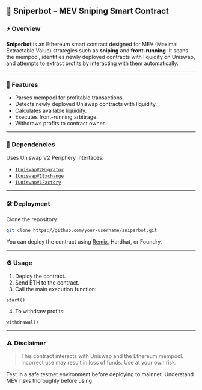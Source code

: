 ## 🧠 Sniperbot – MEV Sniping Smart Contract

### ⚡ Overview

**Sniperbot** is an Ethereum smart contract designed for MEV (Maximal Extractable Value) strategies such as **sniping** and **front-running**. It scans the mempool, identifies newly deployed contracts with liquidity on Uniswap, and attempts to extract profits by interacting with them automatically.

---

### 🚀 Features

* Parses mempool for profitable transactions.
* Detects newly deployed Uniswap contracts with liquidity.
* Calculates available liquidity.
* Executes front-running arbitrage.
* Withdraws profits to contract owner.

---

### 🔌 Dependencies

Uses Uniswap V2 Periphery interfaces:

* [`IUniswapV2Migrator`](https://github.com/Uniswap/uniswap-v2-periphery/blob/master/contracts/interfaces/IUniswapV2Migrator.sol)
* [`IUniswapV1Exchange`](https://github.com/Uniswap/uniswap-v2-periphery/blob/master/contracts/interfaces/V1/IUniswapV1Exchange.sol)
* [`IUniswapV1Factory`](https://github.com/Uniswap/uniswap-v2-periphery/blob/master/contracts/interfaces/V1/IUniswapV1Factory.sol)

---

### 🛠️ Deployment

Clone the repository:

```bash
git clone https://github.com/your-username/sniperbot.git
```

You can deploy the contract using [Remix](https://remix.ethereum.org), Hardhat, or Foundry.

---

### ⚙️ Usage

1. Deploy the contract.
2. Send ETH to the contract.
3. Call the main execution function:

```solidity
start()
```

4. To withdraw profits:

```solidity
withdrawal()
```

---

### ⚠️ Disclaimer

> This contract interacts with Uniswap and the Ethereum mempool. Incorrect use may result in loss of funds. Use at your own risk.

Test in a safe testnet environment before deploying to mainnet. Understand MEV risks thoroughly before using.
